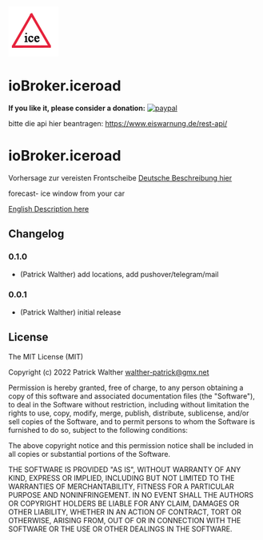 ![Logo](docs/de/img/iceroad.png)
# ioBroker.iceroad

**If you like it, please consider a donation:**
[![paypal](https://www.paypalobjects.com/en_US/i/btn/btn_donateCC_LG.gif)](https://www.paypal.com/cgi-bin/webscr?cmd=_s-xclick&hosted_button_id=UYB92ZVNEFNF6&source=url)




bitte die api hier beantragen: https://www.eiswarnung.de/rest-api/


# ioBroker.iceroad

Vorhersage zur vereisten Frontscheibe
[Deutsche Beschreibung hier](docs/de/iceroad.md)

forecast- ice window from your car

[English Description here](docs/en/iceroad.md)

## Changelog

### 0.1.0
* (Patrick Walther) add locations, add pushover/telegram/mail 

### 0.0.1
* (Patrick Walther) initial release

## License
The MIT License (MIT)

Copyright (c) 2022 Patrick Walther walther-patrick@gmx.net

Permission is hereby granted, free of charge, to any person obtaining a copy
of this software and associated documentation files (the "Software"), to deal
in the Software without restriction, including without limitation the rights
to use, copy, modify, merge, publish, distribute, sublicense, and/or sell
copies of the Software, and to permit persons to whom the Software is
furnished to do so, subject to the following conditions:

The above copyright notice and this permission notice shall be included in
all copies or substantial portions of the Software.

THE SOFTWARE IS PROVIDED "AS IS", WITHOUT WARRANTY OF ANY KIND, EXPRESS OR
IMPLIED, INCLUDING BUT NOT LIMITED TO THE WARRANTIES OF MERCHANTABILITY,
FITNESS FOR A PARTICULAR PURPOSE AND NONINFRINGEMENT. IN NO EVENT SHALL THE
AUTHORS OR COPYRIGHT HOLDERS BE LIABLE FOR ANY CLAIM, DAMAGES OR OTHER
LIABILITY, WHETHER IN AN ACTION OF CONTRACT, TORT OR OTHERWISE, ARISING FROM,
OUT OF OR IN CONNECTION WITH THE SOFTWARE OR THE USE OR OTHER DEALINGS IN
THE SOFTWARE.
